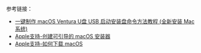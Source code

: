 参考链接：

* [一键制作 macOS Ventura U盘 USB 启动安装盘命令方法教程 (全新安装 Mac 系统)](https://www.iplaysoft.com/macos-usb-install-drive.html)
* [Apple支持-创建可引导的 macOS 安装器](https://support.apple.com/zh-cn/HT201372)
* [Apple支持-如何下载 macOS](https://support.apple.com/zh-cn/HT211683)